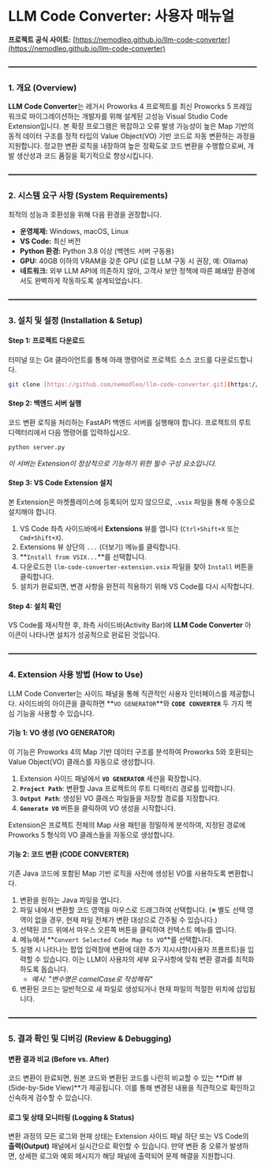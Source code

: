 # **LLM Code Converter: 사용자 매뉴얼**

**프로젝트 공식 사이트:** [https://nemodleo.github.io/llm-code-converter](https://nemodleo.github.io/llm-code-converter)

<hr style="border-top: 1px solid rgba(0,0,0,0.1); margin: 2em 0;">

### **1. 개요 (Overview)**

**LLM Code Converter**는 레거시 Proworks 4 프로젝트를 최신 Proworks 5 프레임워크로 마이그레이션하는 개발자를 위해 설계된 고성능 Visual Studio Code Extension입니다. 본 확장 프로그램은 복잡하고 오류 발생 가능성이 높은 Map 기반의 동적 데이터 구조를 정적 타입의 Value Object(VO) 기반 코드로 자동 변환하는 과정을 지원합니다. 정교한 변환 로직을 내장하여 높은 정확도로 코드 변환을 수행함으로써, 개발 생산성과 코드 품질을 획기적으로 향상시킵니다.

<hr style="border-top: 1px solid rgba(0,0,0,0.1); margin: 2em 0;">

### **2. 시스템 요구 사항 (System Requirements)**

최적의 성능과 호환성을 위해 다음 환경을 권장합니다.

* **운영체제:** Windows, macOS, Linux
* **VS Code:** 최신 버전
* **Python 환경:** Python 3.8 이상 (백엔드 서버 구동용)
* **GPU:** 40GB 이하의 VRAM을 갖춘 GPU (로컬 LLM 구동 시 권장, 예: Ollama)
* **네트워크:** 외부 LLM API에 의존하지 않아, 고객사 보안 정책에 따른 폐쇄망 환경에서도 완벽하게 작동하도록 설계되었습니다.

<hr style="border-top: 1px solid rgba(0,0,0,0.1); margin: 2em 0;">

### **3. 설치 및 설정 (Installation & Setup)**

#### **Step 1: 프로젝트 다운로드**
터미널 또는 Git 클라이언트를 통해 아래 명령어로 프로젝트 소스 코드를 다운로드합니다.
```bash
git clone [https://github.com/nemodleo/llm-code-converter.git](https://github.com/nemodleo/llm-code-converter.git)
````

#### **Step 2: 백엔드 서버 실행**

코드 변환 로직을 처리하는 FastAPI 백엔드 서버를 실행해야 합니다. 프로젝트의 루트 디렉터리에서 다음 명령어를 입력하십시오.

```bash
python server.py
```

*이 서버는 Extension이 정상적으로 기능하기 위한 필수 구성 요소입니다.*

#### **Step 3: VS Code Extension 설치**

본 Extension은 마켓플레이스에 등록되어 있지 않으므로, `.vsix` 파일을 통해 수동으로 설치해야 합니다.

1.  VS Code 좌측 사이드바에서 **Extensions** 뷰를 엽니다 (`Ctrl+Shift+X` 또는 `Cmd+Shift+X`).
2.  Extensions 뷰 상단의 `...` (더보기) 메뉴를 클릭합니다.
3.  \*\*`Install from VSIX...`\*\*를 선택합니다.
4.  다운로드한 `llm-code-converter-extension.vsix` 파일을 찾아 `Install` 버튼을 클릭합니다.
5.  설치가 완료되면, 변경 사항을 완전히 적용하기 위해 VS Code를 다시 시작합니다.

#### **Step 4: 설치 확인**

VS Code를 재시작한 후, 좌측 사이드바(Activity Bar)에 **LLM Code Converter** 아이콘이 나타나면 설치가 성공적으로 완료된 것입니다.

<hr style="border-top: 1px solid rgba(0,0,0,0.1); margin: 2em 0;">

### **4. Extension 사용 방법 (How to Use)**

LLM Code Converter는 사이드 패널을 통해 직관적인 사용자 인터페이스를 제공합니다. 사이드바의 아이콘을 클릭하면 \*\*`VO GENERATOR`\*\*와 **`CODE CONVERTER`** 두 가지 핵심 기능을 사용할 수 있습니다.

#### **기능 1: VO 생성 (VO GENERATOR)**

이 기능은 Proworks 4의 Map 기반 데이터 구조를 분석하여 Proworks 5와 호환되는 Value Object(VO) 클래스를 자동으로 생성합니다.

1.  Extension 사이드 패널에서 **`VO GENERATOR`** 세션을 확장합니다.
2.  **`Project Path`**: 변환할 Java 프로젝트의 루트 디렉터리 경로를 입력합니다.
3.  **`Output Path`**: 생성된 VO 클래스 파일들을 저장할 경로를 지정합니다.
4.  **`Generate VO`** 버튼을 클릭하여 VO 생성을 시작합니다.

Extension은 프로젝트 전체의 Map 사용 패턴을 정밀하게 분석하여, 지정된 경로에 Proworks 5 형식의 VO 클래스들을 자동으로 생성합니다.

#### **기능 2: 코드 변환 (CODE CONVERTER)**

기존 Java 코드에 포함된 Map 기반 로직을 사전에 생성된 VO를 사용하도록 변환합니다.

1.  변환을 원하는 Java 파일을 엽니다.
2.  파일 내에서 변환할 코드 영역을 마우스로 드래그하여 선택합니다. (※ 별도 선택 영역이 없을 경우, 현재 파일 전체가 변환 대상으로 간주될 수 있습니다.)
3.  선택된 코드 위에서 마우스 오른쪽 버튼을 클릭하여 컨텍스트 메뉴를 엽니다.
4.  메뉴에서 \*\*`Convert Selected Code Map to VO`\*\*를 선택합니다.
5.  실행 시 나타나는 팝업 입력창에 변환에 대한 추가 지시사항(사용자 프롬프트)을 입력할 수 있습니다. 이는 LLM이 사용자의 세부 요구사항에 맞춰 변환 결과를 최적화하도록 돕습니다.
      * *예시: "변수명은 camelCase로 작성해줘"*
6.  변환된 코드는 일반적으로 새 파일로 생성되거나 현재 파일의 적절한 위치에 삽입됩니다.

<hr style="border-top: 1px solid rgba(0,0,0,0.1); margin: 2em 0;">

### **5. 결과 확인 및 디버깅 (Review & Debugging)**

#### **변환 결과 비교 (Before vs. After)**

코드 변환이 완료되면, 원본 코드와 변환된 코드를 나란히 비교할 수 있는 \*\*Diff 뷰(Side-by-Side View)\*\*가 제공됩니다. 이를 통해 변경된 내용을 직관적으로 확인하고 신속하게 검수할 수 있습니다.

#### **로그 및 상태 모니터링 (Logging & Status)**

변환 과정의 모든 로그와 현재 상태는 Extension 사이드 패널 하단 또는 VS Code의 **출력(Output)** 패널에서 실시간으로 확인할 수 있습니다. 만약 변환 중 오류가 발생하면, 상세한 로그와 예외 메시지가 해당 패널에 출력되어 문제 해결을 지원합니다.
